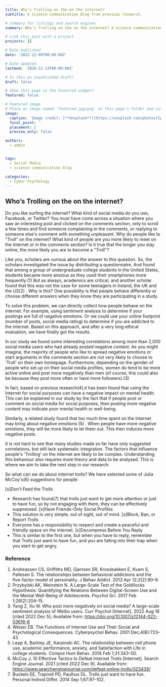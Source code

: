 ```yaml
---
title: Who’s Trolling on the on the internet?
subtitle: A science communication blog from previous research.

# Summary for listings and search engines
summary: Who’s Trolling on the on the internet? A science communication blog from previous research.

# Link this post with a project
projects: []

# Date published
date: '2022-12-09T00:00:00Z'

# Date updated
lastmod: '2020-12-13T00:00:00Z'

# Is this an unpublished draft?
draft: false

# Show this page in the Featured widget?
featured: false

# Featured image
# Place an image named `featured.jpg/png` in this page's folder and customize its options here.
image:
  caption: 'Image credit: [**Unsplash**](https://unsplash.com/photos/CpkOjOcXdUY)'
  focal_point: ''
  placement: 2
  preview_only: false

authors:
  - admin


tags:
  - Social Media
  - science communication blog

categories:
  - Cyber Psychology
---
```


## Who’s Trolling on the on the internet?

Do you like surfing the internet? What kind of social media do you use, Facebook, or Twitter? You must have come across a situation where you saw an interesting post and clicked on the comments section, only to scroll a few times and find someone complaining in the comments, or replying to someone else's comment with something unpleasant. Why do people like to "Troll" on the internet? What kind of people are you more likely to meet on the internet or in the comments section? Is it true that the longer you stay online, the more likely you are to become a "Troll"?

Like you, scholars are curious about the answer to this question. So, the scholars investigated the issue by distributing a questionnaire. And found that among a group of undergraduate college students in the United States, students became more anxious as they used their smartphones more frequently.(1) But as always, academics are critical, and another scholar found that this was not the case for some teenagers in Ireland, the UK and the US(2) . Why is this? One possibility is that people behave differently or choose different answers when they know they are participating in a study.

To solve this problem, we can directly collect how people behave on the internet. For example, using sentiment analysis to determine if your postings are full of negative emotions. Or we could use your online footprint (number of posts, social media rating) to determine if you are addicted to the internet. Based on this approach, and after a very long ethical evaluation, we have finally got the results.

In our study we found some interesting correlations among more than 2,000 social media users who had already posted negative content. As you might imagine, the majority of people who like to spread negative emotions or start arguments in the comments section are not very likely to choose to 'Troll' on their own homepage. Furthermore, depending on the gender of people who set up on their social media profiles, women do tend to be more active online and post more negatively than men (of course, this could also be because they post more often or have more followers).(3)

In fact, based on previous research(4),it has been found that using the Internet for social purposes can have a negative impact on mental health. This can be explained in our study by the fact that if people post or comment on social media for social purposes, then posting more negative content may indicate poor mental health or well-being.

Similarly, a related study found that too much time spent on the Internet may bring about negative emotions (5) . When people have more negative emotions, they will be more likely to let them out. This then induces more negative posts.

It is not hard to see that many studies made so far have only suggested correlations, but still lack systematic integration. The factors that influence people's 'Trolling' on the internet are likely to be complex. Understanding this behaviour also requires more theory and data to be analysed. This is where we aim to take the next step in our research.

So what can we do about internet trolls? We have selected some of Julia McCoy's(6) suggestions for people:

[x]Don’t Feed the Trolls
   - Research has found(7) that trolls just want to get more attention or just to have fun, so by not engaging with them, they can be effectively suppressed.
[x]Have Friends-Only Social Profiles
   - This solution is very simple, out of sight, out of mind.
[x]Block, Ban, or Report Trolls
   - Everyone has a responsibility to respect and create a peaceful and friendly space on the internet.
[x]Decompress Before You Reply
   - This is similar to the first one, but when you have to reply, remember that Trolls just want to have fun, and you are falling into their trap when you start to get angry.
    
### Reference
1.	Andreassen CS, Griffiths MD, Gjertsen SR, Krossbakken E, Kvam S, Pallesen S. The relationships between behavioral addictions and the five-factor model of personality. J Behav Addict. 2013 Apr 12;2(2):90–9. 
2.	Przybylski AK, Weinstein N. A Large-Scale Test of the Goldilocks Hypothesis: Quantifying the Relations Between Digital-Screen Use and the Mental Well-Being of Adolescents. Psychol Sci. 2017 Feb 1;28(2):204–15. 
3.	Yang Z, Xu W. Who post more negatively on social media? A large-scale sentiment analysis of Weibo users. Curr Psychol [Internet]. 2022 Aug 18 [cited 2022 Dec 5]; Available from: https://doi.org/10.1007/s12144-022-03616-8
4.	Weiser EB. The Functions of Internet Use and Their Social and Psychological Consequences. Cyberpsychol Behav. 2001 Dec;4(6):723–43. 
5.	Lepp A, Barkley JE, Karpinski AC. The relationship between cell phone use, academic performance, anxiety, and Satisfaction with Life in college students. Comput Hum Behav. 2014 Feb 1;31:343–50. 
6.	McCoy J. 10 Effective Tactics to Defeat Internet Trolls [Internet]. Search Engine Journal. 2021 [cited 2022 Dec 9]. Available from: https://www.searchenginejournal.com/defeat-online-trolls/323439/
7.	Buckels EE, Trapnell PD, Paulhus DL. Trolls just want to have fun. Personal Individ Differ. 2014 Sep 1;67:97–102. 


